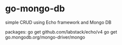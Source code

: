 # go-mongo-db
simple CRUD using Echo framework and Mongo DB

packages:
go get github.com/labstack/echo/v4
go get go.mongodb.org/mongo-driver/mongo
